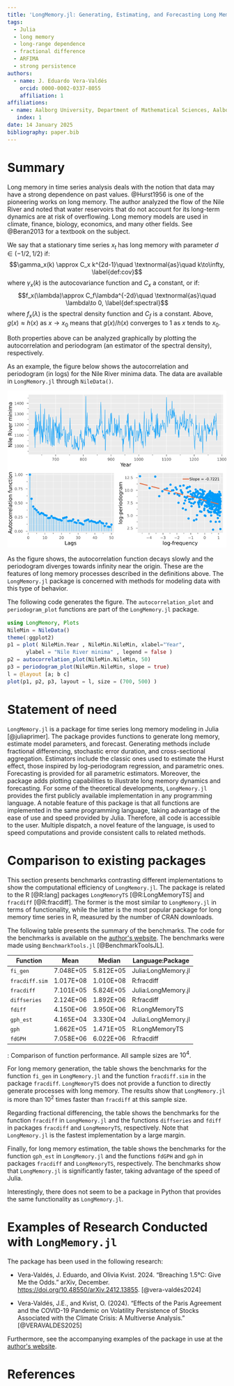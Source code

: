 ```yaml
---
title: 'LongMemory.jl: Generating, Estimating, and Forecasting Long Memory Models in Julia'
tags:
  - Julia
  - long memory
  - long-range dependence
  - fractional difference
  - ARFIMA
  - strong persistence
authors:
  - name: J. Eduardo Vera-Valdés
    orcid: 0000-0002-0337-8055
    affiliation: 1
affiliations:
 - name: Aalborg University, Department of Mathematical Sciences, Aalborg, Denmark
   index: 1
date: 14 January 2025
bibliography: paper.bib
---
```


# Summary

Long memory in time series analysis deals with the notion that data may have a strong dependence on past values. @Hurst1956 is one of the pioneering works on long memory. The author analyzed the flow of the Nile River and noted that water reservoirs that do not account for its long-term dynamics are at risk of overflowing. Long memory models are used in climate, finance, biology, economics, and many other fields. See @Beran2013 for a textbook on the subject.

We say that a stationary time series $x_t$ has long memory with parameter $d\in(-1/2,1/2)$ if:
$$\gamma_x(k) \approx C_x k^{2d-1}\quad \textnormal{as}\quad k\to\infty, \label{def:cov}$$
where $\gamma_x(k)$ is the autocovariance function and $C_x$ a constant, or if:
$$f_x(\lambda)\approx C_f\lambda^{-2d}\quad \textnormal{as}\quad \lambda\to 0, \label{def:spectral}$$
where $f_x(\lambda)$ is the spectral density function and $C_f$ is a constant. Above, $g(x)\approx h(x)$ as $x\to x_0$ means that $g(x)/h(x)$ converges to $1$ as $x$ tends to $x_0$.

Both properties above can be analyzed graphically by plotting the autocorrelation and periodogram (an estimator of the spectral density), respectively.

As an example, the figure below shows the autocorrelation and periodogram (in logs) for the Nile River minima data. The data are available in `LongMemory.jl` through `NileData()`.

![Nile River minima (top), its autocorrelation function (bottom left), and log-periodogram (bottom right)](NileRiverMin.png)

As the figure shows, the autocorrelation function decays slowly and the periodogram diverges towards infinity near the origin. These are the features of long memory processes described in the definitions above. The `LongMemory.jl` package is concerned with methods for modeling data with this type of behavior.

The following code generates the figure. The `autocorrelation_plot` and `periodogram_plot` functions are part of the `LongMemory.jl` package.

```julia
using LongMemory, Plots
NileMin = NileData()
theme(:ggplot2)
p1 = plot( NileMin.Year , NileMin.NileMin, xlabel="Year", 
      ylabel = "Nile River minima" , legend = false )
p2 = autocorrelation_plot(NileMin.NileMin, 50)
p3 = periodogram_plot(NileMin.NileMin, slope = true)
l = @layout [a; b c]
plot(p1, p2, p3, layout = l, size = (700, 500) )
```

# Statement of need

`LongMemory.jl` is a package for time series long memory modeling in Julia [@juliaprimer]. The package provides functions to generate long memory, estimate model parameters, and forecast. Generating methods include fractional differencing, stochastic error duration, and cross-sectional aggregation. Estimators include the classic ones used to estimate the Hurst effect, those inspired by log-periodogram regression, and parametric ones. Forecasting is provided for all parametric estimators. Moreover, the package adds plotting capabilities to illustrate long memory dynamics and forecasting. For some of the theoretical developments, `LongMemory.jl` provides the first publicly available implementation in any programming language. A notable feature of this package is that all functions are implemented in the same programming language, taking advantage of the ease of use and speed provided by Julia. Therefore, all code is accessible to the user. Multiple dispatch, a novel feature of the language, is used to speed computations and provide consistent calls to related methods. 


# Comparison to existing packages

This section presents benchmarks contrasting different implementations to show the computational efficiency of `LongMemory.jl`. The package is related to the R [@R:lang] packages `LongMemoryTS` [@R:LongMemoryTS] and `fracdiff` [@R:fracdiff]. The former is the most similar to `LongMemory.jl` in terms of functionality, while the latter is the most popular package for long memory time series in R, measured by the number of CRAN downloads. 

The following table presents the summary of the benchmarks. The code for the benchmarks is available on the [author's website](https://everval.github.io/files/LM_notebook_benchmark.html). The benchmarks were made using `BenchmarkTools.jl` [@BenchmarkToolsJL]. 

| Function          | Mean       | Median     | Language:Package     |
|-------------------|------------|------------|----------------------|
| `fi_gen`          | 7.048E+05  | 5.812E+05  | Julia:LongMemory.jl  |
| `fracdiff.sim`    | 1.017E+08  | 1.010E+08  | R:fracdiff           |
| `fracdiff`        | 7.101E+05  | 5.824E+05  | Julia:LongMemory.jl  |
| `diffseries`      | 2.124E+06  | 1.892E+06  | R:fracdiff           |
| `fdiff`           | 4.150E+06  | 3.950E+06  | R:LongMemoryTS       |
| `gph_est`         | 4.165E+04  | 3.330E+04  | Julia:LongMemory.jl  |
| `gph`             | 1.662E+05  | 1.471E+05  | R:LongMemoryTS       |
| `fdGPH`           | 7.058E+06  | 6.022E+06  | R:fracdiff           |
: Comparison of function performance. All sample sizes are $10^4$. 

For long memory generation, the table shows the benchmarks for the function `fi_gen` in `LongMemory.jl` and the function `fracdiff.sim` in the package `fracdiff`. `LongMemoryTS` does not provide a function to directly generate processes with long memory. The results show that `LongMemory.jl` is more than $10^2$ times faster than `fracdiff` at this sample size.

Regarding fractional differencing, the table shows the benchmarks for the function `fracdiff` in `LongMemory.jl` and the functions `diffseries` and `fdiff` in packages `fracdiff` and `LongMemoryTS`, respectively. Note that `LongMemory.jl` is the fastest implementation by a large margin.

Finally, for long memory estimation, the table shows the benchmarks for the function `gph_est` in `LongMemory.jl` and the functions `fdGPH` and `gph` in packages `fracdiff` and `LongMemoryTS`, respectively. The benchmarks show that `LongMemory.jl` is significantly faster, taking advantage of the speed of Julia.

Interestingly, there does not seem to be a package in Python that provides the same functionality as `LongMemory.jl`. 

# Examples of Research Conducted with `LongMemory.jl`

The package has been used in the following research:

- Vera-Valdés, J. Eduardo, and Olivia Kvist. 2024. “Breaching 1.5°C: Give Me the Odds.” arXiv, December. https://doi.org/10.48550/arXiv.2412.13855. [@vera-valdés2024]

- Vera-Valdés, J.E., and Kvist, O. (2024). “Effects of the Paris Agreement and the COVID-19 Pandemic on Volatility Persistence of Stocks Associated with the Climate Crisis: A Multiverse Analysis.” [@VERAVALDES2025]

Furthermore, see the accompanying examples of the package in use at the [author's website](https://everval.github.io/files/LM_notebook_illustration.html).

# References